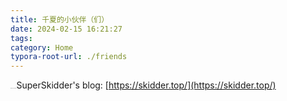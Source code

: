 ```yaml
---
title: 千夏的小伙伴（们）
date: 2024-02-15 16:21:27
tags:
category: Home
typora-root-url: ./friends
---
```


<img src="image-20240215213917811.png" alt="这里是SuperSkidder的头像" style="zoom:5%;" />SuperSkidder's blog: [https://skidder.top/](https://skidder.top/)

